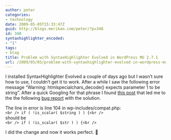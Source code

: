 ```yaml
---
author: peter
categories:
- technology
date: 2009-05-05T15:33:47Z
guid: http://blogs.merikan.com/peter/?p=348
id: 348
syntaxhighlighter_encoded:
- "1"
tags:
- blog
title: Problem with SyntaxHighlighter Evolved in WordPress MU 2.7.1
url: /2009/05/05/problem-with-syntaxhighlighter-evolved-in-wordpress-mu-271/
---
```


I installed SyntaxHighlighter Evolved a couple of days ago but I wasn&#8217;t sure how to use, I couldn&#8217;t get it to work. After a while I saw the following error message &#8220;Warning: htmlspecialchars_decode() expects parameter 1 to be string&#8221;. After a quick Googling for that phrase I found [this post](http://wordpress.org/support/topic/243157) that led me to the the following [bug report](http://core.trac.wordpress.org/ticket/9090) with the solution.

The line in error is line 104 in wp-includes/compat.php:  
`<br />
if ( !is_scalar( $string ) ) {<br />
`  
should be  
`<br />
if ( !is_scalar( $str ) ) {<br />
` 

I did the change and now it works perfect. 🙂
